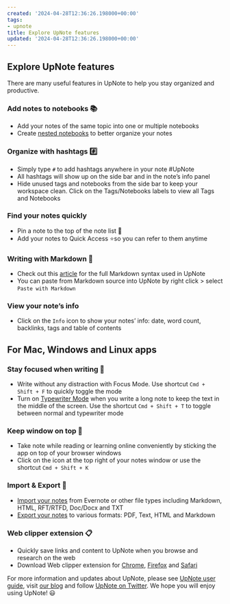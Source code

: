 ```yaml
---
created: '2024-04-28T12:36:26.198000+00:00'
tags:
- upnote
title: Explore UpNote features
updated: '2024-04-28T12:36:26.198000+00:00'
---
```


## Explore UpNote features

There are many useful features in UpNote to help you stay organized and productive.

  

### Add notes to notebooks 📚

- Add your notes of the same topic into one or multiple notebooks
- Create [nested notebooks](https://medium.com/upnote/organize-your-notes-with-nested-notebooks-dd807b0b2289 "https://medium.com/upnote/organize-your-notes-with-nested-notebooks-dd807b0b2289") to better organize your notes

  

### Organize with hashtags #️⃣

- Simply type `#` to add hashtags anywhere in your note #UpNote  
- All hashtags will show up on the side bar and in the note’s info panel
- Hide unused tags and notebooks from the side bar to keep your workspace clean. Click on the Tags/Notebooks labels to view all Tags and Notebooks

  

### Find your notes quickly

- Pin a note to the top of the note list 📌
- Add your notes to Quick Access ⭐️so you can refer to them anytime

  

### Writing with Markdown 📝

- Check out this [article](https://medium.com/upnote/how-to-use-markdown-with-upnote-1899b82abd56) for the full Markdown syntax used in UpNote
- You can paste from Markdown source into UpNote by right click \> select `Paste with Markdown`

  

### View your note’s info

- Click on the `Info` icon to show your notes’ info: date, word count, backlinks, tags and table of contents

  

## For Mac, Windows and Linux apps

  

### Stay focused when writing 🏹

- Write without any distraction with Focus Mode. Use shortcut `Cmd + Shift + F` to quickly toggle the mode  
- Turn on [Typewriter Mode](https://medium.com/upnote/typewriter-mode-in-upnote-604286eb1133) when you write a long note to keep the text in the middle of the screen. Use the shortcut `Cmd + Shift + T` to toggle between normal and typewriter mode  

  

### Keep window on top 📍

- Take note while reading or learning online conveniently by sticking the app on top of your browser windows
- Click on the icon at the top right of your notes window or use the shortcut `Cmd + Shift + K`

  

### Import & Export 📃

- [Import your notes](https://medium.com/upnote/import-notes-to-upnote-16282a74cd48) from Evernote or other file types including Markdown, HTML, RFT/RTFD, Doc/Docx and TXT
- [Export your notes](https://medium.com/upnote/export-your-notes-3d8d6f7739d7) to various formats: PDF, Text, HTML and Markdown

  

### Web clipper extension 📋

- Quickly save links and content to UpNote when you browse and research on the web
- Download Web clipper extension for [Chrome](https://chrome.google.com/webstore/detail/upnote-web-clipper/nloebbaneekjiakbhafchdlfjmildnni), [Firefox](https://addons.mozilla.org/en-US/firefox/addon/upnote-web-clipper/) and [Safari](https://apps.apple.com/us/app/upnote-web-clipper/id1566998257?mt=12)

  

For more information and updates about UpNote, please see [UpNote user guide](https://help.getupnote.com/ "https://help.getupnote.com/"), visit [our blog](https://upnote.medium.com/ "https://upnote.medium.com/") and follow [UpNote on Twitter](https://twitter.com/upnote_app "https://twitter.com/upnote_app"). We hope you will enjoy using UpNote! 😃